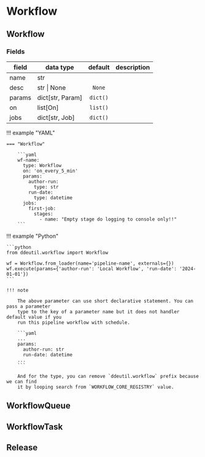 # Workflow

## Workflow

### Fields

| field    | data type        | default  | description |
|----------|------------------|:--------:|-------------|
| name     | str              |          |             |
| desc     | str \| None      |  `None`  |             |
| params   | dict[str, Param] | `dict()` |             |
| on       | list[On]         | `list()` |             |
| jobs     | dict[str, Job]   | `dict()` |             |

!!! example "YAML"

    === "Workflow"

        ```yaml
        wf-name:
          type: Workflow
          on: 'on_every_5_min'
          params:
            author-run:
              type: str
            run-date:
              type: datetime
          jobs:
            first-job:
              stages:
                - name: "Empty stage do logging to console only!!"
        ```

!!! example "Python"

    ```python
    from ddeutil.workflow import Workflow

    wf = Workflow.from_loader(name='pipeline-name', externals={})
    wf.execute(params={'author-run': 'Local Workflow', 'run-date': '2024-01-01'})
    ```

    !!! note

        The above parameter can use short declarative statement. You can pass a parameter
        type to the key of a parameter name but it does not handler default value if you
        run this pipeline workflow with schedule.

        ```yaml
        ...
        params:
          author-run: str
          run-date: datetime
        ...
        ```

        And for the type, you can remove `ddeutil.workflow` prefix because we can find
        it by looping search from `WORKFLOW_CORE_REGISTRY` value.

## WorkflowQueue

## WorkflowTask

## Release
